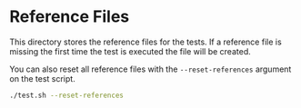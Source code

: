 # Reference Files
This directory stores the reference files for the tests.  If a reference file is
missing the first time the test is executed the file will be created.

You can also reset all reference files with the `--reset-references` argument on
the test script.

```sh
./test.sh --reset-references
```
